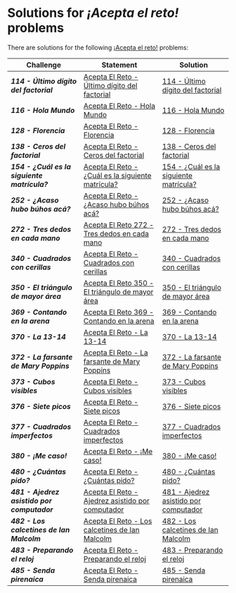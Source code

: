 # **Solutions for *¡Acepta el reto!* problems**
There are solutions for the following [¡Acepta el reto!](https://www.aceptaelreto.com/) problems:


| Challenge | Statement | Solution |
| ------------------ |-----------------------| ------------------|
| ***114 - Último dígito del factorial*** | [Acepta El Reto - Último dígito del factorial](https://www.aceptaelreto.com/problem/statement.php?id=114) | [114 - Último dígito del factorial](https://github.com/Raaaaac/competitive-programming/blob/master/114_UltimoDigitoDelFactorial.cpp) |
| ***116 - Hola Mundo*** | [Acepta El Reto - Hola Mundo](https://www.aceptaelreto.com/problem/statement.php?id=116) | [116 - Hola Mundo](https://github.com/Raaaaac/competitive-programming/blob/master/116_HolaMundo.cpp) |
| ***128 - Florencia*** | [Acepta El Reto - Florencia](https://www.aceptaelreto.com/problem/statement.php?id=128) | [ 128 - Florencia ](https://github.com/Raaaaac/competitive-programming/blob/master/128_Florencia.cpp) |
| ***138 - Ceros del factorial*** | [Acepta El Reto - Ceros del factorial](https://www.aceptaelreto.com/problem/statement.php?id=138) | [138 - Ceros del factorial](https://github.com/Raaaaac/competitive-programming/blob/master/138_CerosDelFactorial.cpp) |
| ***154 - ¿Cuál es la siguiente matrícula?*** | [Acepta El Reto - ¿Cuál es la siguiente matrícula?](https://www.aceptaelreto.com/problem/statement.php?id=154) | [154 - ¿Cuál es la siguiente matrícula?](https://github.com/Raaaaac/competitive-programming/blob/master/154_Cu%C3%A1lEsLaSiguienteMatr%C3%ADcula.cpp) |
| ***252 - ¿Acaso hubo búhos acá?*** | [Acepta El Reto - ¿Acaso hubo búhos acá?](https://www.aceptaelreto.com/problem/statement.php?id=252) | [ 252 - ¿Acaso hubo búhos acá? ](https://github.com/Raaaaac/competitive-programming/blob/master/252_AcasoHuboB%C3%BAhosAc%C3%A1.cpp) |
| ***272 - Tres dedos en cada mano*** | [Acepta El Reto 272 - Tres dedos en cada mano](https://www.aceptaelreto.com/problem/statement.php?id=272) | [ 272 - Tres dedos en cada mano ](https://github.com/Raaaaac/competitive-programming/blob/master/272_TresDedosEnCadaMano.cpp) |
| ***340 - Cuadrados con cerillas*** | [Acepta El Reto - Cuadrados con cerillas](https://www.aceptaelreto.com/problem/statement.php?id=340) | [ 340 - Cuadrados con cerillas ](https://github.com/Raaaaac/competitive-programming/blob/master/340_CuadradosConCerillas.cpp) |
| ***350 - El triángulo de mayor área*** | [Acepta El Reto 350 - El triángulo de mayor área](https://github.com/Raaaaac/competitive-programming/blob/master/350_Tri%C3%A1nguloDeMayor%C3%81rea.cpp) | [ 350 - El triángulo de mayor área ](https://github.com/Raaaaac/competitive-programming/blob/master/350_Tri%C3%A1nguloDeMayor%C3%81rea.cpp) |
| ***369 - Contando en la arena*** | [Acepta El Reto 369 - Contando en la arena](https://www.aceptaelreto.com/problem/statement.php?id=369) | [ 369 - Contando en la arena ](https://github.com/Raaaaac/competitive-programming/blob/master/369_ContandoEnLaArena.cpp) |
| ***370 - La 13-14*** | [Acepta El Reto - La 13-14](https://www.aceptaelreto.com/problem/statement.php?id=370) | [370 - La 13-14](https://github.com/Raaaaac/competitive-programming/blob/master/370_La13-14.cpp) |
| ***372 - La farsante de Mary Poppins*** | [Acepta El Reto - La farsante de Mary Poppins](https://www.aceptaelreto.com/problem/statement.php?id=372) | [372 - La farsante de Mary Poppins](https://github.com/Raaaaac/competitive-programming/blob/master/372_LaFarsanteDeMaryPoppins.cpp) |
| ***373 - Cubos visibles*** | [Acepta El Reto - Cubos visibles](https://www.aceptaelreto.com/problem/statement.php?id=373) | [373 - Cubos visibles](https://github.com/Raaaaac/competitive-programming/blob/master/373_Cubosvisibles.cpp) |
| ***376 - Siete picos*** | [Acepta El Reto - Siete picos](https://www.aceptaelreto.com/problem/statement.php?id=376) | [376 - Siete picos](https://github.com/Raaaaac/competitive-programming/blob/master/376_SietePicos.cpp) |
| ***377 - Cuadrados imperfectos*** | [Acepta El Reto - Cuadrados imperfectos](https://www.aceptaelreto.com/problem/statement.php?id=377) | [377 - Cuadrados imperfectos](https://github.com/Raaaaac/competitive-programming/blob/master/377_CuadradosImperfectos.cpp) |
| ***380 - ¡Me caso!*** | [Acepta El Reto - ¡Me caso!](https://www.aceptaelreto.com/problem/statement.php?id=380) | [380 - ¡Me caso!](https://github.com/Raaaaac/competitive-programming/blob/master/380_MeCaso.cpp) |
| ***480 - ¿Cuántas pido?*** | [Acepta El Reto - ¿Cuántas pido?](https://www.aceptaelreto.com/problem/statement.php?id=480) | [480 - ¿Cuántas pido?](https://github.com/Raaaaac/competitive-programming/blob/master/480_Cu%C3%A1ntasPido.cpp) |
| ***481 - Ajedrez asistido por computador*** | [Acepta El Reto - Ajedrez asistido por computador](https://www.aceptaelreto.com/problem/statement.php?id=481) | [481 - Ajedrez asistido por computador](https://github.com/Raaaaac/competitive-programming/blob/master/481_AjedrezAsistidoPorComputador.cpp) |
| ***482 - Los calcetines de Ian Malcolm*** | [Acepta El Reto - Los calcetines de Ian Malcolm](https://www.aceptaelreto.com/problem/statement.php?id=482) | [482 - Los calcetines de Ian Malcolm](https://github.com/Raaaaac/competitive-programming/blob/master/482_LosCalcetinesDeIanMalcolm.cpp) |
| ***483 - Preparando el reloj*** | [Acepta El Reto - Preparando el reloj](https://www.aceptaelreto.com/problem/statement.php?id=483) | [483 - Preparando el reloj](https://github.com/Raaaaac/competitive-programming/blob/master/483_PreparandoElReloj.cpp) |
| ***485 - Senda pirenaica*** | [Acepta El Reto - Senda pirenaica](https://www.aceptaelreto.com/problem/statement.php?id=485) | [485 - Senda pirenaica](https://github.com/Raaaaac/competitive-programming/blob/master/485_SendaPirenaica.cpp) |
